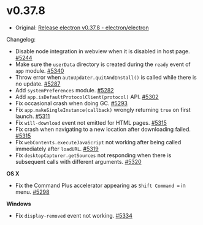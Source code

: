 # v0.37.8

* Original: [Release electron v0.37.8 - electron/electron](https://github.com/electron/electron/releases/tag/v0.37.8)

Changelog:

* Disable node integration in webview when it is disabled in host page. [#5244](https://github.com/electron/electron/pull/5244)
* Make sure the `userData` directory is created during the `ready` event of `app` module. [#5340](https://github.com/electron/electron/pull/5340)
* Throw error when `autoUpdater.quitAndInstall()` is called while there is no update. [#5287](https://github.com/electron/electron/pull/5287)
* Add `systemPreferences` module. [#5282](https://github.com/electron/electron/pull/5282)
* Add `app.isDefaultProtocolClient(protocol)` API. [#5302](https://github.com/electron/electron/pull/5302)
* Fix occasional crash when doing GC. [#5293](https://github.com/electron/electron/pull/5293)
* Fix `app.makeSingleInstance(callback)` wrongly returning `true` on first launch. [#5311](https://github.com/electron/electron/pull/5311)
* Fix `will-download` event not emitted for HTML pages. [#5315](https://github.com/electron/electron/pull/5315)
* Fix crash when navigating to a new location after downloading failed. [#5315](https://github.com/electron/electron/pull/5315)
* Fix `webContents.executeJavaScript` not working after being called immediately after `loadURL`. [#5319](https://github.com/electron/electron/pull/5319)
* Fix `desktopCapturer.getSources` not responding when there is subsequent calls with different arguments. [#5320](https://github.com/electron/electron/pull/5320)

**OS X**

* Fix the Command Plus accelerator appearing as `Shift Command =` in menu. [#5298](https://github.com/electron/electron/pull/5298)

**Windows**

* Fix `display-removed` event not working. [#5334](https://github.com/electron/electron/pull/5334)
